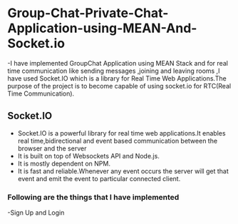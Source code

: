 # Group-Chat-Private-Chat-Application-using-MEAN-And-Socket.io
-I have implemented GroupChat Application using MEAN Stack and for real time communication like sending messages ,joining and leaving rooms ,I have used Socket.IO which is a library for Real Time Web Applications.The purpose of the project is to become capable of using socket.io for RTC(Real Time Communication).


## Socket.IO
- Socket.IO is a powerful library for real time web  applications.It enables real time,bidirectional and event based communication between the browser and the server
- It is built on top of Websockets API and Node.js.
- It is mostly dependent on NPM.
- It is fast and reliable.Whenever any event occurs the server will get that event  and emit the event to particular connected client.

### Following are  the things that I have implemented

-Sign Up and Login 
